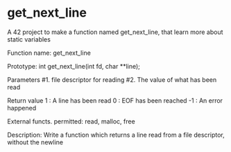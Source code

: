 # get_next_line
A 42 project to make a function named get_next_line, that learn more about static variables

Function name:
get_next_line

Prototype:
int get_next_line(int fd, char **line);

Parameters #1. file descriptor for reading
#2. The value of what has been read

Return value 
1 : A line has been read
0 : EOF has been reached
-1 : An error happened

External functs. permitted: read, malloc, free

Description: Write a function which returns a line read from a
file descriptor, without the newline
